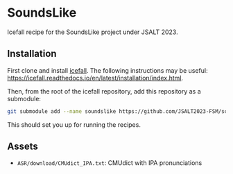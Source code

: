 # SoundsLike
Icefall recipe for the SoundsLike project under JSALT 2023.

## Installation

First clone and install [icefall](https://github.com/k2-fsa/icefall). The following
instructions may be useful: <https://icefall.readthedocs.io/en/latest/installation/index.html>.

Then, from the root of the icefall repository, add this repository as a submodule:

```bash
git submodule add --name soundslike https://github.com/JSALT2023-FSM/soundslike_icefall.git egs/soundslike
```

This should set you up for running the recipes.

## Assets

- `ASR/download/CMUdict_IPA.txt`: CMUdict with IPA pronunciations

